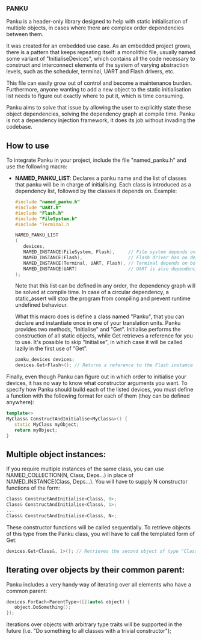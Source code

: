 ### PANKU

Panku is a header-only library designed to help with static initialisation of
multiple objects, in cases where there are complex order dependencies between
them.

It was created for an embedded use case. As an embedded project grows, there is 
a pattern that keeps repeating itself: a monolithic file, usually named some 
variant of "InitialiseDevices", which contains all the code necessary to construct 
and interconnect elements of the system of varying abstraction levels, such as the 
scheduler, terminal, UART and Flash drivers, etc.

This file can easily grow out of control and become a maintenance burden.
Furthermore, anyone wanting to add a new object to the static initialisation
list needs to figure out exactly where to put it, which is time consuming.

Panku aims to solve that issue by allowing the user to explicitly state these
object dependencies, solving the dependency graph at compile time. Panku is not
a dependency injection framework, it does its job without invading the
codebase.

## How to use

To integrate Panku in your project, include the file "named_panku.h"
and use the following macro:
*  **NAMED_PANKU_LIST**: Declares a panku name and the list of classes that panku 
   will be in charge of initialising. Each class is introduced as a dependency list, 
   followed by the classes it depends on. Example:
   ```c++
   #include "named_panku.h"
   #include "UART.h"
   #include "Flash.h"
   #include "FileSystem.h"
   #include "Terminal.h

   NAMED_PANKU_LIST
   (
      devices,
      NAMED_INSTANCE(FileSystem, Flash),     // File system depends on a flash driver
      NAMED_INSTANCE(Flash),                 // Flash driver has no dependencies
      NAMED_INSTANCE(Terminal, UART, Flash), // Terminal depends on both drivers
      NAMED_INSTANCE(UART)                   // UART is also dependency free
   );
   ```
   Note that this list can be defined in any order, the dependency graph will
   be solved at compile time. In case of a circular dependency, a static_assert
   will stop the program from compiling and prevent runtime undefined behaviour.

   What this macro does is define a class named "Panku", that you can declare
   and instantiate once in one of your translation units. Panku provides two
   methods, "Initialise" and "Get". Initialise performs the construction of all
   static objects, while Get retrieves a reference for you to use. It's
   possible to skip "Initialise", in which case it will be called lazily in the
   first use of "Get".
   ```c++
   panku_devices devices;
   devices.Get<Flash>(); // Returns a reference to the Flash instance
   ```

Finally, even though Panku can figure out in which order to initialise your 
devices, it has no way to know what constructor arguments you want. To specify
how Panku should build each of the listed devices, you must define a function
with the following format for each of them (they can be defined anywhere):
```c++
template<>
MyClass& ConstructAndInitialise<MyClass&>() {
   static MyClass myObject;
   return myObject;
}
```

## Multiple object instances:
If you require multiple instances of the same class, you can use 
NAMED_COLLECTION(N, Class, Deps...) in place of NAMED_INSTANCE(Class, Deps...). 
You will have to supply N constructor functions of the form: 

```c++
Class& ConstructAndInitialise<Class&, 0>;
Class& ConstructAndInitialise<Class&, 1>;
...
Class& ConstructAndInitialise<Class&, N>;
```

These constructor functions will be called sequentially. To retrieve objects of
this type from the Panku class, you will have to call the templated form of Get:

```c++
devices.Get<Class&, 1>(); // Retrieves the second object of type "Class"
```

## Iterating over objects by their common parent:
Panku includes a very handy way of iterating over all elements who have a common
parent:

```c++
devices.ForEach<ParentType>([](auto& object) {
   object.DoSomething();
});
```

Iterations over objects with arbitrary type traits will be supported in the future
(i.e. "Do something to all classes with a trivial constructor");
